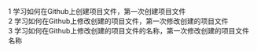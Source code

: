  1 学习如何在Github上创建项目文件，第一次创建项目文件  
 2 学习如何在Github上修改创建的项目文件，第一次修改创建的项目文件  
 3 学习如何在Github上修改创建的项目文件的名称，第一次修改创建的项目文件名称
